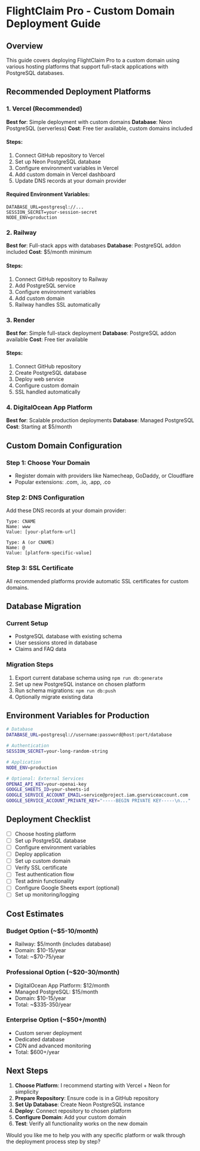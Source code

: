 # FlightClaim Pro - Custom Domain Deployment Guide

## Overview
This guide covers deploying FlightClaim Pro to a custom domain using various hosting platforms that support full-stack applications with PostgreSQL databases.

## Recommended Deployment Platforms

### 1. Vercel (Recommended)
**Best for**: Simple deployment with custom domains
**Database**: Neon PostgreSQL (serverless)
**Cost**: Free tier available, custom domains included

#### Steps:
1. Connect GitHub repository to Vercel
2. Set up Neon PostgreSQL database
3. Configure environment variables in Vercel
4. Add custom domain in Vercel dashboard
5. Update DNS records at your domain provider

#### Required Environment Variables:
```
DATABASE_URL=postgresql://...
SESSION_SECRET=your-session-secret
NODE_ENV=production
```

### 2. Railway
**Best for**: Full-stack apps with databases
**Database**: PostgreSQL addon included
**Cost**: $5/month minimum

#### Steps:
1. Connect GitHub repository to Railway
2. Add PostgreSQL service
3. Configure environment variables
4. Add custom domain
5. Railway handles SSL automatically

### 3. Render
**Best for**: Simple full-stack deployment
**Database**: PostgreSQL addon available
**Cost**: Free tier available

#### Steps:
1. Connect GitHub repository
2. Create PostgreSQL database
3. Deploy web service
4. Configure custom domain
5. SSL handled automatically

### 4. DigitalOcean App Platform
**Best for**: Scalable production deployments
**Database**: Managed PostgreSQL
**Cost**: Starting at $5/month

## Custom Domain Configuration

### Step 1: Choose Your Domain
- Register domain with providers like Namecheap, GoDaddy, or Cloudflare
- Popular extensions: .com, .io, .app, .co

### Step 2: DNS Configuration
Add these DNS records at your domain provider:

```
Type: CNAME
Name: www
Value: [your-platform-url]

Type: A (or CNAME)
Name: @
Value: [platform-specific-value]
```

### Step 3: SSL Certificate
All recommended platforms provide automatic SSL certificates for custom domains.

## Database Migration

### Current Setup
- PostgreSQL database with existing schema
- User sessions stored in database
- Claims and FAQ data

### Migration Steps
1. Export current database schema using `npm run db:generate`
2. Set up new PostgreSQL instance on chosen platform
3. Run schema migrations: `npm run db:push`
4. Optionally migrate existing data

## Environment Variables for Production

```bash
# Database
DATABASE_URL=postgresql://username:password@host:port/database

# Authentication
SESSION_SECRET=your-long-random-string

# Application
NODE_ENV=production

# Optional: External Services
OPENAI_API_KEY=your-openai-key
GOOGLE_SHEETS_ID=your-sheets-id
GOOGLE_SERVICE_ACCOUNT_EMAIL=service@project.iam.gserviceaccount.com
GOOGLE_SERVICE_ACCOUNT_PRIVATE_KEY="-----BEGIN PRIVATE KEY-----\n..."
```

## Deployment Checklist

- [ ] Choose hosting platform
- [ ] Set up PostgreSQL database
- [ ] Configure environment variables
- [ ] Deploy application
- [ ] Set up custom domain
- [ ] Verify SSL certificate
- [ ] Test authentication flow
- [ ] Test admin functionality
- [ ] Configure Google Sheets export (optional)
- [ ] Set up monitoring/logging

## Cost Estimates

### Budget Option (~$5-10/month)
- Railway: $5/month (includes database)
- Domain: $10-15/year
- Total: ~$70-75/year

### Professional Option (~$20-30/month)
- DigitalOcean App Platform: $12/month
- Managed PostgreSQL: $15/month
- Domain: $10-15/year
- Total: ~$335-350/year

### Enterprise Option (~$50+/month)
- Custom server deployment
- Dedicated database
- CDN and advanced monitoring
- Total: $600+/year

## Next Steps

1. **Choose Platform**: I recommend starting with Vercel + Neon for simplicity
2. **Prepare Repository**: Ensure code is in a GitHub repository
3. **Set Up Database**: Create Neon PostgreSQL instance
4. **Deploy**: Connect repository to chosen platform
5. **Configure Domain**: Add your custom domain
6. **Test**: Verify all functionality works on the new domain

Would you like me to help you with any specific platform or walk through the deployment process step by step?